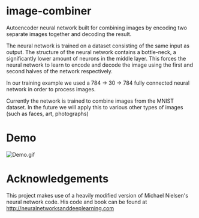 # image-combiner
Autoencoder neural network built for combining images by encoding two separate images together and decoding the result.

The neural network is trained on a dataset consisting of the same input as output. The structure of the neural network contains a bottle-neck, a significantly lower amount of neurons in the middle layer. This forces the neural network to learn to encode and decode the image using the first and second halves of the network respectively.

In our training example we used a 784 -> 30 -> 784 fully connected neural network in order to process images. 

Currently the network is trained to combine images from the MNIST dataset. In the future we will apply this to various other types of images (such as faces, art, photographs)

# Demo

![Demo.gif](http://gph.is/2FsBWjl)











# Acknowledgements
This project makes use of a heavily modified version of Michael Nielsen's neural network code. His code and book can be found at http://neuralnetworksanddeeplearning.com
